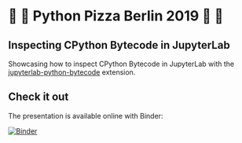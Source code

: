 # 🍕 🐍 Python Pizza Berlin 2019 🐍 🍕

## Inspecting CPython Bytecode in JupyterLab

Showcasing how to inspect CPython Bytecode in JupyterLab with the [jupyterlab-python-bytecode](https://github.com/jtpio/jupyterlab-python-bytecode) extension.

## Check it out

The presentation is available online with Binder:

[![Binder](https://mybinder.org/badge_logo.svg)](https://mybinder.org/v2/gh/jtpio/pizza-bytecode/master?urlpath=lab/tree/presentation.ipynb)